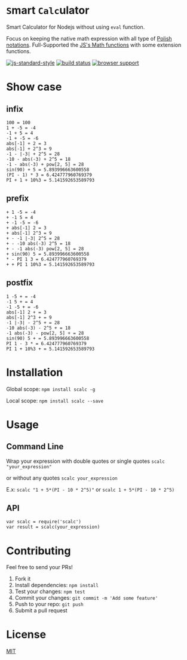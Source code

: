 # `S`mart `Calc`ulator
Smart Calculator for Nodejs without using `eval` function.

Focus on keeping the native math expression with all type of [Polish notations](https://en.wikipedia.org/wiki/Polish_notation).
Full-Supported the [JS's Math functions](https://developer.mozilla.org/en/docs/Web/JavaScript/Reference/Global_Objects/Math) with some extension functions.

[![js-standard-style](https://cdn.rawgit.com/feross/standard/master/badge.svg)](https://github.com/feross/standard)
[![build status](https://secure.travis-ci.org/dominhhai/calculator.svg)](http://travis-ci.org/dominhhai/calculator)
[![browser support](https://ci.testling.com/dominhhai/calculator.png)](https://ci.testling.com/dominhhai/calculator)

# Show case
## infix
```
100 = 100
1 + -5 = -4
-1 + 5 = 4
-1 + -5 = -6
abs[-1] + 2 = 3
abs[-1] + 2^3 = 9
-1 - |-3| + 2^5 = 28
-10 - abs(-3) + 2^5 = 18
-1 - abs(-3) + pow[2, 5] = 28
sin(90) + 5 = 5.893996663600558
(PI - 1) * 3 = 6.424777960769379
PI + 1 + 10%3 = 5.141592653589793
```

## prefix
```
+ 1 -5 = -4
+ -1 5 = 4
+ -1 -5 = -6
+ abs[-1] 2 = 3
+ abs[-1] 2^3 = 9
+ - -1 |-3| 2^5 = 28
+ - -10 abs(-3) 2^5 = 18
+ - -1 abs(-3) pow[2, 5] = 28
+ sin(90) 5 = 5.893996663600558
* - PI 1 3 = 6.424777960769379
+ + PI 1 10%3 = 5.141592653589793
```

## postfix
```
1 -5 + = -4
-1 5 + = 4
-1 -5 + = -6
abs[-1] 2 + = 3
abs[-1] 2^3 + = 9
-1 |-3| - 2^5 + = 28
-10 abs(-3) - 2^5 + = 18
-1 abs(-3) - pow[2, 5] + = 28
sin(90) 5 + = 5.893996663600558
PI 1 - 3 * = 6.424777960769379
PI 1 + 10%3 + = 5.141592653589793
```

# Installation
Global scope:
`npm install scalc -g`

Local scope:
`npm install scalc --save`

# Usage
## Command Line
Wrap your expression with double quotes or single quotes
`scalc "your_expression"`

or without any quotes
`scalc your_expression`

E.x: `scalc "1 + 5*(PI - 10 * 2^5)"` or `scalc 1 + 5*(PI - 10 * 2^5)`
## API
```
var scalc = require('scalc')
var result = scalc(your_expression)
```

# Contributing
Feel free to send your PRs!

1. Fork it
2. Install dependencies: `npm install`
3. Test your changes: `npm test`
3. Commit your changes: `git commit -m 'Add some feature'`
4. Push to your repo: `git push`
5. Submit a pull request

# License
[MIT](https://github.com/dominhhai/calculator/blob/master/LICENSE)
